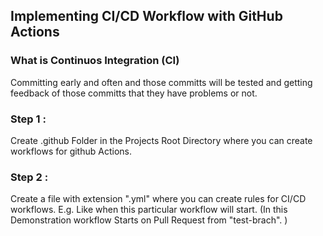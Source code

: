 ## Implementing CI/CD Workflow with GitHub Actions
### What is Continuos Integration (CI)
   Committing early and often and those committs will be tested and getting feedback of those committs that they have problems or not.

### Step 1 :
   Create .github Folder in the Projects Root Directory where you can create workflows for github Actions.

### Step 2 :
   Create a file with extension ".yml" where you can create rules for CI/CD workflows.
   E.g. Like when this particular workflow will start.
   (In this Demonstration workflow Starts on Pull Request from "test-brach". ) 